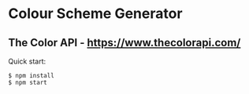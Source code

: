 # Colour Scheme Generator
## The Color API - https://www.thecolorapi.com/

Quick start:

```
$ npm install
$ npm start
````
